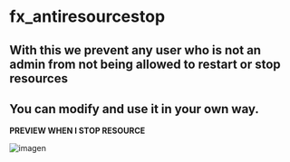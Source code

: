 # fx_antiresourcestop
With this we prevent any user who is not an admin from not being allowed to restart or stop resources
------------------------------------------------
You can modify and use it in your own way.
------------------------------------------------

**PREVIEW WHEN I STOP RESOURCE**

![imagen](https://github.com/rdopaa/fx_antiresourcestop/assets/131190297/694ddc9a-992f-41fc-938a-ad8d5ad9e0a1)

